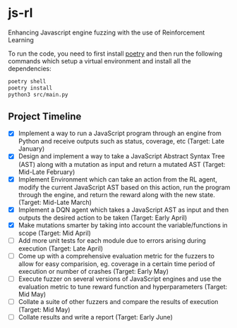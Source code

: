 # js-rl
Enhancing Javascript engine fuzzing with the use of Reinforcement Learning

To run the code, you need to first install [poetry](https://python-poetry.org/) and then run the following commands which setup a virtual environment and install all the dependencies:
```bash
poetry shell
poetry install
python3 src/main.py
```


## Project Timeline
- [x] Implement a way to run a JavaScript program through an engine from Python and receive outputs such as status, coverage, etc (Target: Late January)
- [x] Design and implement a way to take a JavaScript Abstract Syntax Tree (AST) along with a mutation as input and return a mutated AST (Target: Mid-Late February)
- [x] Implement Environment which can take an action from the RL agent, modify the current JavaScript AST based on this action, run the program through the engine, and return the reward along with the new state. (Target: Mid-Late March)
- [x] Implement a DQN agent which takes a JavaScript AST as input and then outputs the desired action to be taken (Target: Early April)
- [x] Make mutations smarter by taking into account the variable/functions in scope (Target: Mid April)
- [ ] Add more unit tests for each module due to errors arising during execution (Target: Late April)
- [ ] Come up with a comprehensive evaluation metric for the fuzzers to allow for easy comparision, eg. coverage in a certain time period of execution or number of crashes (Target: Early May)
- [ ] Execute fuzzer on several versions of JavaScript engines and use the evaluation metric to tune reward function and hyperparameters (Target: Mid May)
- [ ] Collate a suite of other fuzzers and compare the results of execution (Target: Mid May)
- [ ] Collate results and write a report (Target: Early June)